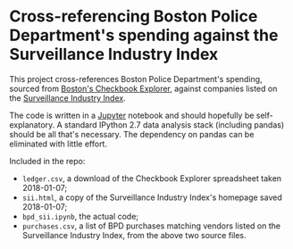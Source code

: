 # Cross-referencing Boston Police Department's spending against the Surveillance Industry Index

This project cross-references Boston Police Department's spending, sourced from [Boston's Checkbook Explorer](https://spending.data.boston.gov), against companies listed on the [Surveillance Industry Index](https://sii.transparencytoolkit.org/).

The code is written in a [Jupyter](http://jupyter.org/) notebook and should hopefully be self-explanatory. A standard IPython 2.7 data analysis stack (including pandas) should be all that's necessary. The dependency on pandas can be eliminated with little effort.

Included in the repo:

* `ledger.csv`, a download of the Checkbook Explorer spreadsheet taken 2018-01-07;
* `sii.html`, a copy of the Surveillance Industry Index's homepage saved 2018-01-07;
* `bpd_sii.ipynb`, the actual code;
* `purchases.csv`, a list of BPD purchases matching vendors listed on the Surveillance Industry Index, from the above two source files.
